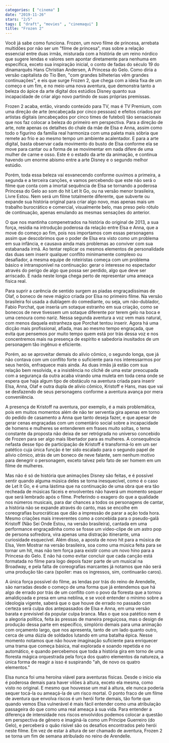 ```yaml
---
categories: [ "cinema" ]
date: "2019-11-26"
stars: "2/5"
tags: [ "draft", "movies" , "cinemaqui" ]
title: "Frozen 2"
---
```

Você já sabe como funciona. Frozen, um novo filme de princesa,
arrebata multidões por não ser um "filme de princesa", mas sobre a
relação essencial entre duas irmãs, misturada com a história de
um reino nórdico que sugere lendas e valores sem apontar diretamente
para nenhuma em específica, exceto sua inspiração inicial, o conto de
fadas do século 19 do dinamarquês Hans Christian Andersen, A Princesa
do Gelo. Como diria a versão capitalista do Tio Ben, "com grandes
bilheterias vêm grandes continuações", e eis que surge Frozen 2,
que chega com a ideia fixa de um começo e um fim, e no meio uma nova
aventura, que demonstra tanto a beleza do ápice da arte digital dos
estúdios Disney quanto sua incapacidade de criar algo novo partindo de
suas próprias premissas.

Frozen 2 acaba, então, virando conteúdo para TV, mas é TV Premium, com
uma direção de arte (encabeçada por cinco pessoas) e efeitos criados
por artistas digitais (encabeçados por cinco times de futebol) tão
sensacionais que nos faz colocar a beleza do primeiro em perspectiva. Para
a direção de arte, note apenas os detalhes do chale da mãe de Elsa
e Anna, assim como todo o figurino da família real harmoniza com uma
paleta mais sóbria que remete ao frio e ao mesmo tempo um ambiente
acalentador. E para a arte digital, basta observar cada movimento do busto
de Elsa conforme ela se move para cantar ou a forma de se movimentar em
nada difere de uma mulher de carne e osso. Este é o estado da arte da
animação, e continua havendo um enorme abismo entre a arte Disney e
o segundo melhor estúdio.

Porém, toda essa beleza vai esvanecendo conforme ouvimos a primeira,
a segunda e a terceira canções, e vamos percebendo que este não
será o filme que conta com a imortal sequência de Elsa se tornando a
poderosa Princesa do Gelo ao som do hit Let It Go, ou na versão menor
brasileira, Livre Estou. Nem será um filme totalmente diferente, que
subverte ou expande sua história original para criar algo novo, mas
apenas mais um trabalho burocrático e comercial, visualmente belo,
mas preso pelo rótulo de continuação, apenas emulando as mesmas
sensações do anterior.

O que nos mantinha compenetrados na história do original de 2013, a
sua força, residia na introdução poderosa da relação entre Elsa
e Anna, que a move do começo ao fim, pois nos importamos com essas
personagens assim que descobrimos que o poder de Elsa era visto como um
problema em sua infância, e causava ainda mais problemas ao conviver
com sua estabanada irmã. Ao tentar replicar os mesmos elementos
de personalidade das duas sem inserir qualquer conflito minimamente
complexo ou desafiador, a mesma equipe de roteiristas começa com um
problema básico e intransponível na continuação: gerar o interesse
no espectador através do perigo de algo que possa ser perdido, algo
que deve ser arriscado. E nada neste longa chega perto de representar
uma ameaça física real.

Para suprir a carência de sentido surgem as piadas engraçadíssimas
de Olaf, o boneco de neve mágico criada por Elsa no primeiro filme. Na
versão brasileira foi usada a dublagem do comediante, ou seja, um
não-dublador, Fabio Porchat, que inseria um sotaque estranho em sua
criação, como se bonecos de neve tivessem um sotaque diferente por
terem gelo na boca e uma cenoura como nariz. Nessa segunda aventura a
voz vem mais natural, com menos daquela estranheza que Porchat tentou
inserir. Agora há uma dicção mais profissional, afiada, mas ao mesmo
tempo engraçada, que evita que pensemos por muito tempo quem está
por trás dessa voz e nos concentremos mais na presença de espírito
e sabedoria inusitados de um personagem tão ingênuo e eficiente.

Porém, ao se aproveitar demais do alívio cômico, o segundo longa, que
já não contava com um conflito forte o suficiente para nos interessarmos
por seus heróis, enfraquece mais ainda. As duas irmãs já estão
com sua relação bem resolvida, e a insistência no clichê de uma
estar preocupada com a segurança da outra acaba virando uma muleta em
toda cena onde se espera que haja algum tipo de obstáculo na aventura
criada para inserir Elsa, Anna, Olaf e outra dupla de alívio cômico,
Kristoff e Hans, mas que vai se desfazendo de seus personagens conforme
a aventura avança por mera conveniência.

A presença de Kristoff na aventura, por exemplo, é a mais problemática,
pois em muitos momentos além de não ter serventia gira apenas em torno
do pedido de casamento a Anna que tanto deseja fazer, e que apesar de
gerar cenas engraçadas com um comentário social sobre a incapacidade de
homens e mulheres se entenderem em frases muito soltas, o tema constante
da proposta não deixa de ser retrógrada no universo concebido de
Frozen para ser algo mais libertador para as mulheres. A consequência
nefasta desse tipo de participação de Kristoff é transformá-lo
em um ser patético cuja única função é ter sido escalado para o
segundo papel de alívio cômico, atrás de um boneco de neve falante,
sem nenhum motivo para denegrir o personagem, exceto talvez pelo fato
de ser homem em um filme de mulheres.

Mas não é só de história que animações Disney são feitas, e é
possível sentir quando alguma música deles se torna inesquecível,
como é o caso de Let It Go, e é uma lástima que na continuação de
uma obra que era tão recheada de músicas fáceis e envolventes não
haverá um momento sequer que será lembrado após o filme. Preferindo
o exagero do que a qualidade nos números musicais, para dar chances a
todos os personagens de cantar, a história não se expande através do
canto, mas se encolhe em coreografias burocráticas que dão a impressão
de parar a ação toda hora. Mesmo criações mais irreverentes como
a concebida para o pseudo-galã Kristoff (Não Sei Onde Estou, na
versão brasileira), cantada em uma performance engraçadinha como se
fosse um video-clipe de um astro pop de persona sofredora, vira apenas
uma distração itinerante, uma curiosidade esquecível. Além disso,
a aposta de novo hit para a música de Elsa, Vem Mostrar na versão
brasileira, soa como uma música feita para se tornar um hit, mas não
tem força para existir como um novo hino para a Princesa do Gelo. E
não há como evitar concluir que cada canção está formatada no filme
para logo depois fazer parte de um musical na Broadway, e pela falta de
coreografias marcantes já notamos que não será uma produção tão cara
(spoiler: mas os ingressos, sim, continuarão caros).

A única força possível do filme, as lendas por trás do reino de
Arendelle, são narradas desde o começo de uma forma que já entendemos
que há algo de errado por trás de um conflito com o povo da floresta
que a tornou amaldiçoada e presa em uma neblina, e se você entender
o mínimo sobre a ideologia vigente, saberá que o que houve de errado
no passado com certeza será culpa dos antepassados de Elsa e Anna,
em uma versão barata e previsível da popular culpa branca. Mas o que
soa patético nem é a alegoria política, feita às pressas de maneira
preguiçosa, mas o design de produção dessa parte em específico,
simplório demais para uma animação com orçamento largo, que nos
apresenta, tanto de um lado quanto outro, cerca de uma dúzia de soldados
lutando em uma batalha épica. Nesse momento notamos que não houve
imaginação suficiente para enriquecer uma trama que começa básica,
mal explorada e soando repetida e no automático, e quando percebemos
que toda a história gira em torno de uma floresta mágica orquestrada
pela força dos quatro elementos da natureza, a única forma de reagir
a isso é suspirando "ah, de novo os quatro elementos."

Elsa nunca foi uma heroína viável para aventuras físicas. Desde o
início ela é poderosa demais para haver vilões à altura, exceto
ela mesma, como visto no original. E mesmo que houvesse um mal à
altura, ele nunca poderia sequer tocá-la ou ameaçá-la de um risco
mortal. O ponto fraco de um filme de aventura que envolva riscos é um
herói forte demais, tão forte que quando vemos Elsa vulnerável é
mais fácil entender como uma atribulação passageira do que como uma
real ameaça à sua vida. Para entender a diferença de intensidade nos
riscos envolvidos podemos colocar a questão em perspectiva de gênero e
imaginá-la como um Príncipe Guerreiro (do Gelo), e perceberá o quão
risível são os desafios encontrados pelo herói neste filme. Em vez
de estar à altura de ser chamado de aventura, Frozen 2 se torna um fim
de semana atribulado no reino de Arendelle.
